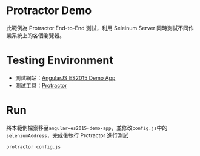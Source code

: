 # Protractor Demo
此範例為 Protractor End-to-End 測試，利用 Seleinum Server 同時測試不同作業系統上的各個瀏覽器。

# Testing Environment
* 測試網站：[AngularJS ES2015 Demo App](https://github.com/jigsawye/angular-es2015-demo-app)
* 測試工具：[Protractor](https://angular.github.io/protractor/#/)

# Run
將本範例檔案移至```angular-es2015-demo-app```，並修改```config.js```中的```seleniumAddress```，完成後執行 Protractor 進行測試
```
protractor config.js
```

